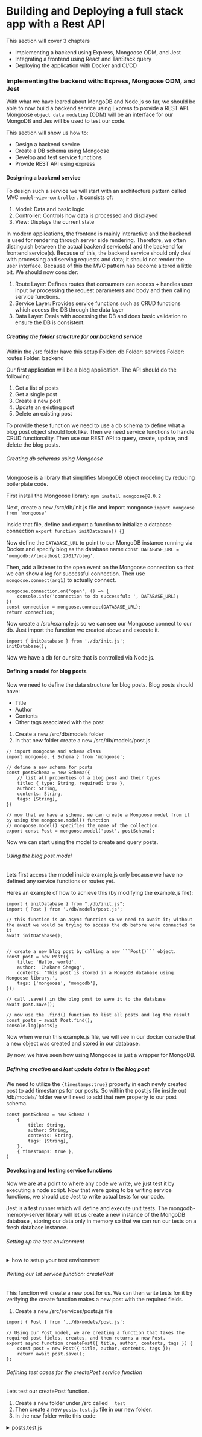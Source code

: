 # Building and Deploying a full stack app with a Rest API

This section will cover 3 chapters
* Implementing a backend using Express, Mongoose ODM, and Jest
* Integrating a frontend using React and TanStack query
* Deploying the application with Docker and CI/CD


### Implementing the backend with: Express, Mongoose ODM, and Jest
With what we have leared about MongoDB and Node.js so far, we should be able to now build a backend service using Express to provide a REST API. Mongoose ```object data modeling``` (ODM) will be an interface for our MongoDB and Jes will be used to test our code.

This section will show us how to: 
* Design a backend service
* Create a DB schema using Mongoose
* Develop and test service functions
* Provide REST API using express

#### Designing a backend service
To design such a service we will start with an architecture pattern called MVC ```model-view-controller```. It consists of:
1. Model: Data and basic logic
2. Controller: Controls how data is processed and displayed
3. View: Displays the current state

In modern applications, the frontend is mainly interactive and the backend is used for rendering through server side rendering. Therefore, we often distinguish between the actual backend service(s) and the backend for frontend service(s). Because of this, the backend service should only deal with processing and serving requests and data; it should not render the user interface. Because of this the MVC pattern has become altered a little bit. We should now consider:

1. Route Layer: Defines routes that consumers can access + handles user input by processing the request parameters and body and then calling service functions.
2. Service Layer: Provides service functions such as CRUD functions which access the DB through the data layer
3. Data Layer: Deals with accessing the DB and does basic validation to ensure the DB is consistent. 

##### Creating the folder structure for our backend service
Within the /src folder have this setup
Folder: db
Folder: services
Folder: routes
Folder: backend

Our first application will be a blog application. The API should do the following:
1. Get a list of posts
2. Get a single post
3. Create a new post
4. Update an existing post
5. Delete an existing post

To provide these function we need to use a db schema to define what a blog post object should look like. Then we need service functions to handle CRUD functionality. Then use our REST API to query, create, update, and delete the blog posts. 


###### Creating db schemas using Mongoose
Mongoose is a library that simplifies MongoDB object modeling by reducing boilerplate code. 

First install the Mongoose library:
```npm install mongoose@8.0.2```

Next, create a new /src/db/init.js file and import mongoose
```import mongoose from 'mongoose'```

Inside that file, define and export a function to initialize a database connection
```export function initDatabase() {}```

Now define the ```DATABASE_URL``` to point to our MongoDB instance running via Docker and specify blog as the database name
```const DATABASE_URL = 'mongodb://localhost:27017/blog'```.

Then, add a listener to the open event on the Mongoose connection so that we can show a log for successful connection. Then use ```mongoose.connect(arg1)``` to actually connect.

```
mongoose.connection.on('open', () => {
    console.info('connection to db successful: ', DATABASE_URL);
})
const connection = mongoose.connect(DATABASE_URL);
return connection;
```

Now create a /src/example.js so we can see our Mongoose connect to our db. Just import the function we created above and execute it.

```
import { initDatabase } from './db/init.js';
initDatabase();
```

Now we have a db for our site that is controlled via Node.js.

#### Defining a model for blog posts
Now we need to define the data structure for blog posts. Blog posts should have:
* Title
* Author
* Contents
* Other tags associated with the post

1. Create a new /src/db/models folder
2. In that new folder create a new /src/db/models/post.js

```
// import mongoose and schema class
import mongoose, { Schema } from 'mongoose';

// define a new schema for posts
const postSchema = new Schema({
    // list all properties of a blog post and their types
    title: { type: String, required: true },
    author: String,
    contents: String,
    tags: [String],
})

// now that we have a schema, we can create a Mongoose model from it by using the mongoose.model() function
// mongoose.model() specifies the name of the collection. 
export const Post = mongoose.model('post', postSchema);
```
Now we can start using the model to create and query posts.

###### Using the blog post model
Lets first access the model inside example.js only because we have no defined any service functions or routes yet. 

Heres an example of how to achieve this (by modifying the example.js file): 

```
import { initDatabase } from "./db/init.js";
import { Post } from './db/models/post.js';

// this function is an async function so we need to await it; without the await we would be trying to access the db before were connected to it
await initDatabase();


// create a new blog post by calling a new ```Post()``` object.
const post = new Post({
    title: 'Hello, world',
    author: 'Chakane Shegog',
    contents: 'This post is stored in a MongoDB database using Mongoose library.',
    tags: ['mongoose', 'mongodb'],
});

// call .save() in the blog post to save it to the database
await post.save();

// now use the .find() function to list all posts and log the result
const posts = await Post.find();
console.log(posts);

```
Now when we run this example.js file, we will see in our docker console that a new object was created and stored in our database. 

By now, we have seen how using Mongoose is just a wrapper for MongoDB. 

##### Defining creation and last update dates in the blog post
We need to utilize the ```{timestamps:true}``` property in each newly created post to add timestamps for our posts. So within the post.js file inside out /db/models/ folder we will need to add that new property to our post schema.

```
const postSchema = new Schema (
    {
        title: String,
        author: String,
        contents: String,
        tags: [String],
    },
    { timestamps: true },
)
```

#### Developing and testing service functions
Now we are at a point to where any code we write, we just test it by executing a node script. Now that were going to be writing service functions, we should use Jest to write actual tests for our code.

Jest is a test runner which will define and execute unit tests. The mongodb-memory-server library will let us create a new instance of the MongoDB database , storing our data only in memory so that we can run our tests on a fresh database instance. 

###### Setting up the test environment
<details>
<summary>how to setup your test environment</summary>
1. Install Jest  and mongo db memory server into your project
```npm install --save-dev jest@29.7.0```
```npm install --save-dev mongodb-memory-server@9.1.1```

2. Create a /src/tests folder to put our tests in
3. In the new tests folder, create a file called globalSetup.js.

```
import { MongoMemoryServer } from 'mongodb-memory-server';

// this function will be used to create a memory server for MongoDB
export default async function globalSetup() {

    const instance = await MongoMemoryServer.create({

        // we have to set the binary version here to the same version that weve installed for our docker container
        binary: {
            version: '6.0.4',
        }
    })

    global.__MONGOINSTANCE = instance;
    process.env.DATABASE_URL = instance.getUri();
}
```
 Then we need a globalTeardown.js to stop the mongoDB instance when were done with our tests

 ```
 export default async function globalTeardown() {
    await global.__MONGOINSTANCE.stop();
}
 ```

 Now we need a setupFileAfterEnv.js file to define a beforeAll and afterAll functions to initialize our db and disconnect respectively. 

 ```
 import mongoose from 'mongoose';
import { beforeAll, afterAll } from '@jest/globals';

import { initDatabase } from '../db/init.js';
beforeAll(async () => {
    await initDatabase();
})

afterAll(async () => {
    await mongoose.disconnect();
})
```

4. Now we will need to create a jest.config.json file in the root of our project

```
{
    "testEnvironment": "node",
    "globalSetup": "<rootDir>//src/tests/globalSetup.js",
    "globalTeardown": "<rootDir>/src/tests/globalTeardown.js",
    "setupFileAfterEnv": ["<rootDir>/src/tests/setupFileAfterEnv.js"]
}
```

* note that we are stating <rootDir>, as this is something jest will resolve on its own. 

Then finally in the package.json script of our project, we will need to add a test property to our script:

```
  "scripts": {
    "start": "react-scripts start",
    "test": "NODE_OPTIONS=--experimental-vm-modules jest",
    "eject": "react-scripts eject"
  },
```

Now we should be able to execute ```npm test``` and the logs will show that there no scripts to test.
</details>

###### Writing our 1st service function: createPost
This function will create a new post for us. We can then write tests for it by verifying the create function makes a new post with the required fields. 

1. Create a new /src/services/posts.js file

```
import { Post } from '../db/models/post.js';

// Using our Post model, we are creating a function that takes the required post fields, creates, and then returns a new Post. 
export async function createPost({ title, author, contents, tags }) {
    const post = new Post({ title, author, contents, tags });
    return await post.save();
};
```

###### Defining test cases for the createPost service function
Lets test our createPost function. 

1. Create a new folder under /src called ```__test__```
2. Then create a new ```posts.test.js``` file in our new folder. 
3. In the new folder write this code:

<details>
<summary>posts.test.js</summary>

```.js
import mongoose from 'mongoose';
import { describe, expect, test } from '@jest/globals';
import { createPost } from '../services/posts.js'
import { Post } from '../db/models/post.js';

// this function creates a new test, we can have multiple tests in here
describe('creating posts', () => {

    // this function is where we define our new test
    test('with all parameters should succeeed', async() => {
        const post = {
            title: 'Hello Mongoose!',
            author: 'Chakane Shegog',
            contents: 'this post is stored in MongoDB db using Mongoose',
            tags: ['mongoose', 'mongodb']
        }
        const createdPost = await createPost(post);
        expect(createdPost._id).toBeInstanceOf(mongoose.Types.ObjectId);
        const foundPost = await Post.findById(createdPost._id);
        expect(foundPost).toEqual(expect.objectContaining(post));
        expect(foundPost.createdAt).toBeInstanceOf(Date);
    });

    test('without title should fail', async () => {
        const post = {
            author: 'Chakane Shegog',
            contents: 'Post with no title',
            tags: ['Empty']
        };

        try {
            await createPost(post);
        } catch (err) {
            expect(err).toBeInstanceOf(mongoose.Error.ValidationError);
            expect(err.message).toContain('`title` is required');
        }
    });

    test('with minimal parameters should succeed', async () => {
        const post = {
            title: 'Only a title',
        };
        const createdPost = await createPost(post);
        expect(createdPost._id).toBeInstanceOf(mongoose.Types.ObjectId);
    });
})
```
</details>
